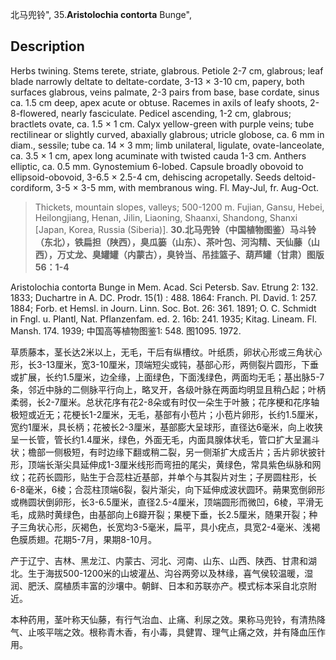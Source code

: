 北马兜铃",
35.**Aristolochia contorta** Bunge",

## Description
Herbs twining. Stems terete, striate, glabrous. Petiole 2-7 cm, glabrous; leaf blade narrowly deltate to deltate-cordate, 3-13 × 3-10 cm, papery, both surfaces glabrous, veins palmate, 2-3 pairs from base, base cordate, sinus ca. 1.5 cm deep, apex acute or obtuse. Racemes in axils of leafy shoots, 2-8-flowered, nearly fasciculate. Pedicel ascending, 1-2 cm, glabrous; bractlets ovate, ca. 1.5 × 1 cm. Calyx yellow-green with purple veins; tube rectilinear or slightly curved, abaxially glabrous; utricle globose, ca. 6 mm in diam., sessile; tube ca. 14 × 3 mm; limb unilateral, ligulate, ovate-lanceolate, ca. 3.5 × 1 cm, apex long acuminate with twisted cauda 1-3 cm. Anthers elliptic, ca. 0.5 mm. Gynostemium 6-lobed. Capsule broadly obovoid to ellipsoid-obovoid, 3-6.5 × 2.5-4 cm, dehiscing acropetally. Seeds deltoid-cordiform, 3-5 × 3-5 mm, with membranous wing. Fl. May-Jul, fr. Aug-Oct.

> Thickets, mountain slopes, valleys; 500-1200 m. Fujian, Gansu, Hebei, Heilongjiang, Henan, Jilin, Liaoning, Shaanxi, Shandong, Shanxi [Japan, Korea, Russia (Siberia)].
**30.北马兜铃（中国植物图鉴）马斗铃（东北），铁扁担（陕西），臭瓜篓（山东）、茶叶包、河沟精、天仙藤（山西），万丈龙、臭罐罐（内蒙古），臭铃当、吊挂篮子、葫芦罐（甘肃）图版56：1-4**

Aristolochia contorta Bunge in Mem. Acad. Sci Petersb. Sav. Etrung 2: 132. 1833; Duchartre in A. DC. Prodr. 15(1) : 488. 1864: Franch. Pl. David. 1: 257. 1884; Forb. et Hemsl. in Journ. Linn. Soc. Bot. 26: 361. 1891; O. C. Schmidt in Fngl. u. Plantl, Nat. Pflanzenfam. ed. 2. 16b: 241. 1935; Kitag. Lineam. Fl. Mansh. 174. 1939; 中国高等植物图鉴1: 548. 图1095. 1972.

草质藤本，茎长达2米以上，无毛，干后有纵槽纹。叶纸质，卵状心形或三角状心形，长3-13厘米，宽3-10厘米，顶端短尖或钝，基部心形，两侧裂片圆形，下垂或扩展，长约1.5厘米，边全缘，上面绿色，下面浅绿色，两面均无毛；基出脉5-7条，邻近中脉的二侧脉平行向上，略叉开，各级叶脉在两面均明显且稍凸起；叶柄柔弱，长2-7厘米。总状花序有花2-8朵或有时仅一朵生于叶腋；花序梗和花序轴极短或近无；花梗长1-2厘米，无毛，基部有小苞片；小苞片卵形，长约1.5厘米，宽约1厘米，具长柄；花被长2-3厘米，基部膨大呈球形，直径达6毫米，向上收狭呈一长管，管长约1.4厘米，绿色，外面无毛，内面具腺体状毛，管口扩大呈漏斗状；檐部一侧极短，有时边缘下翻或稍二裂，另一侧渐扩大成舌片；舌片卵状披针形，顶端长渐尖具延伸成1-3厘米线形而弯扭的尾尖，黄绿色，常具紫色纵脉和网纹；花药长圆形，贴生于合蕊柱近基部，并单个与其裂片对生；子房圆柱形，长6-8毫米，6棱；合蕊柱顶端6裂，裂片渐尖，向下延伸成波状圆环。蒴果宽倒卵形或椭圆状倒卵形，长3-6.5厘米，直径2.5-4厘米，顶端圆形而微凹，6棱，平滑无毛，成熟时黄绿色，由基部向上6瓣开裂；果梗下垂，长2.5厘米，随果开裂；种子三角状心形，灰褐色，长宽均3-5毫米，扁平，具小疣点，具宽2-4毫米、浅褐色膜质翅。花期5-7月，果期8-10月。

产于辽宁、吉林、黑龙江、内蒙古、河北、河南、山东、山西、陕西、甘肃和湖北。生于海拔500-1200米的山坡灌丛、沟谷两旁以及林缘，喜气侯较温暖，湿润、肥沃、腐植质丰富的沙壤中。朝鲜、日本和苏联亦产。模式标本采自北京附近。

本种药用，茎叶称天仙藤，有行气治血、止痛、利尿之效。果称马兜铃，有清热降气、止咳平喘之效。根称青木香，有小毒，具健胃、理气止痛之效，并有降血压作用。

